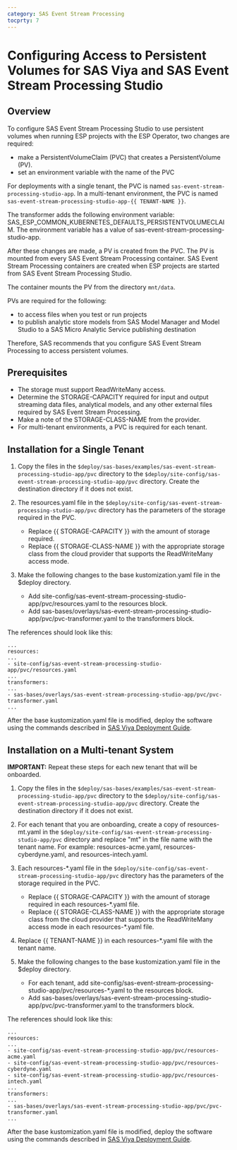 ```yaml
---
category: SAS Event Stream Processing
tocprty: 7
---
```


# Configuring Access to Persistent Volumes for SAS Viya and SAS Event Stream Processing Studio

## Overview

To configure SAS Event Stream Processing Studio to use persistent volumes
when running ESP projects with the ESP Operator, two changes are required:

* make a PersistentVolumeClaim (PVC) that creates a PersistentVolume (PV).
* set an environment variable with the name of the PVC

For deployments with a single tenant, the PVC is named `sas-event-stream-processing-studio-app`. In a multi-tenant environment, the PVC is named `sas-event-stream-processing-studio-app-{{ TENANT-NAME }}`.

The transformer adds the following environment variable: SAS_ESP_COMMON_KUBERNETES_DEFAULTS_PERSISTENTVOLUMECLAIM. The environment variable has a value of sas-event-stream-processing-studio-app.

After these changes are made, a PV is created from the PVC. The PV is
mounted from every SAS Event Stream Processing container. SAS Event Stream Processing containers are created when ESP projects are started from
SAS Event Stream Processing Studio.

The container mounts the PV from the directory `mnt/data`.

PVs are required for the following:

* to access files when you test or run projects
* to publish analytic store models from SAS Model Manager and Model Studio to a SAS Micro Analytic Service publishing destination

Therefore, SAS recommends that you configure SAS Event Stream Processing to access persistent volumes.

## Prerequisites

* The storage must support ReadWriteMany access.
* Determine the STORAGE-CAPACITY required for input and output streaming data files,
analytical models, and any other external files required by SAS Event Stream Processing.
* Make a note of the STORAGE-CLASS-NAME from the provider.
* For multi-tenant environments, a PVC is required for each tenant.

## Installation for a Single Tenant

1. Copy the files in the `$deploy/sas-bases/examples/sas-event-stream-processing-studio-app/pvc` directory to the `$deploy/site-config/sas-event-stream-processing-studio-app/pvc` directory. Create the destination directory if it does not exist.

2. The resources.yaml file in the `$deploy/site-config/sas-event-stream-processing-studio-app/pvc` directory has the parameters of the storage required in the PVC.
    * Replace {{ STORAGE-CAPACITY }} with the amount of storage required.
    * Replace {{ STORAGE-CLASS-NAME }} with the appropriate storage class from the cloud provider that supports the ReadWriteMany access mode.

3. Make the following changes to the base kustomization.yaml file in the $deploy directory.
    * Add site-config/sas-event-stream-processing-studio-app/pvc/resources.yaml to the resources block.
    * Add sas-bases/overlays/sas-event-stream-processing-studio-app/pvc/pvc-transformer.yaml to the transformers block.

The references should look like this:

 ```
 ...
 resources:
 ...
 - site-config/sas-event-stream-processing-studio-app/pvc/resources.yaml
 ...
 transformers:
 ...
 - sas-bases/overlays/sas-event-stream-processing-studio-app/pvc/pvc-transformer.yaml
 ...
 ```

After the base kustomization.yaml file is modified, deploy the software using
the commands described in [SAS Viya Deployment Guide](http://documentation.sas.com/?cdcId=itopscdc&cdcVersion=default&docsetId=dplyml0phy0dkr&docsetTarget=titlepage.htm).

## Installation on a Multi-tenant System

**IMPORTANT:** Repeat these steps for each new tenant that will be onboarded.

1. Copy the files in the `$deploy/sas-bases/examples/sas-event-stream-processing-studio-app/pvc` directory to the `$deploy/site-config/sas-event-stream-processing-studio-app/pvc` directory. Create the destination directory if it does not exist.

2. For each tenant that you are onboarding, create a copy of resources-mt.yaml in the `$deploy/site-config/sas-event-stream-processing-studio-app/pvc` directory and replace "mt" in the file name with the tenant name.
For example: resources-acme.yaml, resources-cyberdyne.yaml, and resources-intech.yaml.

3. Each resources-*.yaml file in the `$deploy/site-config/sas-event-stream-processing-studio-app/pvc` directory has the parameters of the storage required in the PVC.
    * Replace {{ STORAGE-CAPACITY }} with the amount of storage required in each resources-*.yaml file.
    * Replace {{ STORAGE-CLASS-NAME }} with the appropriate storage class from the cloud provider that supports the ReadWriteMany access mode in each resources-*.yaml file.

4. Replace {{ TENANT-NAME }} in each resources-*.yaml file with the tenant name.

5. Make the following changes to the base kustomization.yaml file in the $deploy directory.
    * For each tenant, add site-config/sas-event-stream-processing-studio-app/pvc/resources-*.yaml to the resources block.
    * Add sas-bases/overlays/sas-event-stream-processing-studio-app/pvc/pvc-transformer.yaml to the transformers block.

The references should look like this:

 ```
 ...
 resources:
 ...
 - site-config/sas-event-stream-processing-studio-app/pvc/resources-acme.yaml
 - site-config/sas-event-stream-processing-studio-app/pvc/resources-cyberdyne.yaml
 - site-config/sas-event-stream-processing-studio-app/pvc/resources-intech.yaml
 ...
 transformers:
 ...
 - sas-bases/overlays/sas-event-stream-processing-studio-app/pvc/pvc-transformer.yaml
 ...
 ```

After the base kustomization.yaml file is modified, deploy the software using
the commands described in [SAS Viya Deployment Guide](http://documentation.sas.com/?cdcId=itopscdc&cdcVersion=default&docsetId=dplyml0phy0dkr&docsetTarget=titlepage.htm).